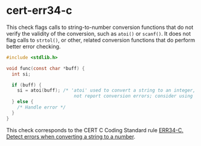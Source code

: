 # cert-err34-c

This check flags calls to string-to-number conversion functions that do
not verify the validity of the conversion, such as `atoi()` or
`scanf()`. It does not flag calls to `strtol()`, or other, related
conversion functions that do perform better error checking.

```c
#include <stdlib.h>

void func(const char *buff) {
  int si;

  if (buff) {
    si = atoi(buff); /* 'atoi' used to convert a string to an integer, but function will
                         not report conversion errors; consider using 'strtol' instead. */
  } else {
    /* Handle error */
  }
}
```

This check corresponds to the CERT C Coding Standard rule [ERR34-C.
Detect errors when converting a string to a
number](https://www.securecoding.cert.org/confluence/display/c/ERR34-C.+Detect+errors+when+converting+a+string+to+a+number).
